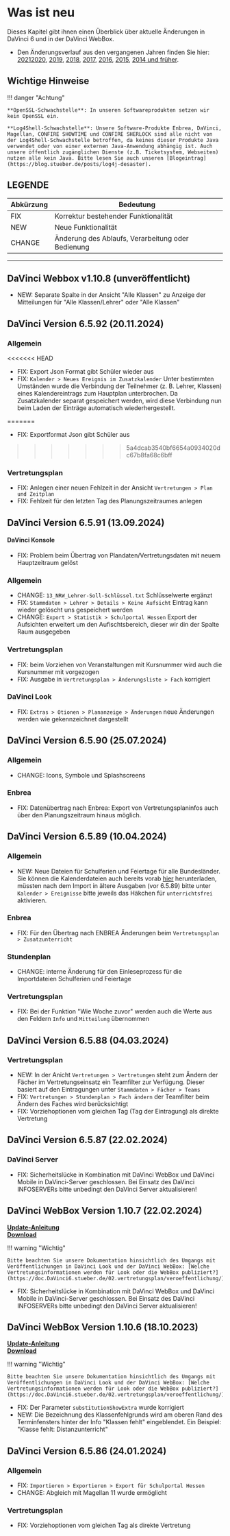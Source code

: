 # Was ist neu

Dieses Kapitel gibt ihnen einen Überblick über aktuelle Änderungen in DaVinci 6 und in der DaVinci WebBox.

* Den Änderungsverlauf aus den vergangenen Jahren finden Sie hier: [2021](changelog-2021.md)[2020](changelog-2020.md), [2019](changelog-2019.md), [2018](changelog-2018.md), [2017](changelog-2017.md),  [2016](changelog-2016.md), [2015](changelog-2015.md), [2014 und früher](changelog-archive.md).

## Wichtige Hinweise

!!! danger "Achtung"

    **OpenSSL-Schwachstelle**: In unseren Softwareprodukten setzen wir kein OpenSSL ein.

    **Log4Shell-Schwachstelle**: Unsere Software-Produkte Enbrea, DaVinci, Magellan, CONFIRE SHOWTIME und CONFIRE SHERLOCK sind alle nicht von der Log4Shell-Schwachstelle betroffen, da keines dieser Produkte Java verwendet oder von einer externen Java-Anwendung abhängig ist. Auch unsere öffentlich zugänglichen Dienste (z.B. Ticketsystem, Webseiten) nutzen alle kein Java. Bitte lesen Sie auch unseren [Blogeintrag](https://blog.stueber.de/posts/log4j-desaster).

## LEGENDE

Abkürzung  |  Bedeutung
---------- | ----------
FIX |  Korrektur bestehender Funktionalität
NEW |  Neue Funktionalität  
CHANGE|  Änderung des Ablaufs, Verarbeitung oder Bedienung

---
## DaVinci Webbox v1.10.8 (unveröffentlicht)

* NEW: Separate Spalte in der Ansicht "Alle Klassen" zu Anzeige der Mitteilungen für "Alle Klassen/Lehrer" oder "Alle Klassen"
  
## DaVinci Version 6.5.92 (20.11.2024)

### Allgemein

<<<<<<< HEAD
* FIX: Export Json Format  gibt Schüler wieder aus
* FIX: `Kalender > Neues Ereignis im Zusatzkalender` Unter bestimmten Umständen wurde die Verbindung der Teilnehmer (z. B. Lehrer, Klassen) eines Kalendereintrags zum Hauptplan unterbrochen. Da Zusatzkalender separat gespeichert werden, wird diese Verbindung nun beim Laden der Einträge automatisch wiederhergestellt.
  
=======
* FIX: Exportformat Json gibt Schüler aus

>>>>>>> 5a4dcab3540bf6654a0934020dc67b8fa68c6bff
### Vertretungsplan

* FIX: Anlegen einer neuen Fehlzeit in der Ansicht `Vertretungen > Plan und Zeitplan`
* FIX: Fehlzeit für den letzten Tag des Planungszeitraumes anlegen

## DaVinci Version 6.5.91 (13.09.2024)

#### DaVinci Konsole

* FIX: Problem beim Übertrag von Plandaten/Vertretungsdaten mit neuem Hauptzeitraum gelöst

### Allgemein

* CHANGE: `13_NRW_Lehrer-Soll-Schlüssel.txt` Schlüsselwerte ergänzt
* FIX: `Stammdaten > Lehrer > Details > Keine Aufsicht` Eintrag kann wieder gelöscht uns gespeichert werden
* CHANGE: `Export > Statistik > Schulportal Hessen` Export der Aufsichten erweitert um den Aufischtsbereich, dieser wir din der Spalte Raum ausgegeben

### Vertretungsplan

* FIX: beim Vorziehen von Veranstaltungen mit Kursnummer wird auch die Kursnummer mit vorgezogen
* FIX: Ausgabe in `Vertretungsplan > Änderungsliste > Fach` korrigiert

### DaVinci Look

* FIX: `Extras > Otionen > Plananzeige > Änderungen` neue Änderungen werden wie gekennzeichnet dargestellt

## DaVinci Version 6.5.90 (25.07.2024)

### Allgemein

* CHANGE: Icons, Symbole und Splashscreens

### Enbrea

* FIX: Datenübertrag nach Enbrea: Export von Vertretungsplaninfos auch über den Planungszeitraum hinaus möglich.

## DaVinci Version 6.5.89 (10.04.2024)

### Allgemein

* NEW: Neue Dateien für Schulferien und Feiertage für alle Bundesländer. Sie können die Kalenderdateien auch bereits vorab [hier](https://my.hidrive.com/share/63dd-bod4u) herunterladen, müssten nach dem Import in ältere Ausgaben (vor 6.5.89) bitte unter `Kalender > Ereignisse` bitte jeweils das Häkchen für `unterrichtsfrei` aktivieren.

### Enbrea

* FIX: Für den Übertrag nach ENBREA Änderungen beim `Vertretungsplan > Zusatzunterricht` 

### Stundenplan

* CHANGE: interne Änderung für den Einleseprozess für die Importdateien Schulferien und Feiertage

### Vertretungsplan

* FIX: Bei der Funktion "Wie Woche zuvor" werden auch die Werte aus den Feldern `Info` und `Mitteilung` übernommen

## DaVinci Version 6.5.88 (04.03.2024)

### Vertretungsplan

* NEW: In der Anicht `Vertretungen > Vertretungen` steht zum Ändern der Fächer im Vertretungseinsatz ein Teamfilter zur Verfügung. Dieser basiert auf den Eintragungen unter `Stammdaten > Fächer > Teams`
* FIX: `Vertretungen > Stundenplan > Fach ändern` der Teamfilter beim Ändern des Faches wird berücksichtigt
* FIX: Vorziehoptionen vom gleichen Tag (Tag der Eintragung) als direkte Vertretung

## DaVinci Version 6.5.87 (22.02.2024)

### DaVinci Server

* FIX: Sicherheitslücke in Kombination mit DaVinci WebBox und DaVinci Mobile in DaVinci-Server geschlossen. Bei Einsatz des DaVinci INFOSERVERs bitte unbedingt den DaVinci Server aktualisieren!

## DaVinci WebBox Version 1.10.7 (22.02.2024)

[**Update-Anleitung**](https://doc.DaVinci6.stueber.de/09.infoserver/update/) <br/>
[**Download**](https://DaVinci-webbox.stueber.de/)

!!! warning "Wichtig"

    Bitte beachten Sie unsere Dokumentation hinsichtlich des Umgangs mit Veröffentlichungen in DaVinci Look und der DaVinci WebBox: [Welche Vertretungsinformationen werden für Look oder die WebBox publiziert?](https://doc.DaVinci6.stueber.de/02.vertretungsplan/veroeffentlichung/)

* FIX: Sicherheitslücke in Kombination mit DaVinci WebBox und DaVinci Mobile in DaVinci-Server geschlossen. Bei Einsatz des DaVinci INFOSERVERs bitte unbedingt den DaVinci Server aktualisieren!

## DaVinci WebBox Version 1.10.6 (18.10.2023)

[**Update-Anleitung**](https://doc.DaVinci6.stueber.de/09.infoserver/update/) <br/>
[**Download**](https://DaVinci-webbox.stueber.de/)

!!! warning "Wichtig"

    Bitte beachten Sie unsere Dokumentation hinsichtlich des Umgangs mit Veröffentlichungen in DaVinci Look und der DaVinci WebBox: [Welche Vertretungsinformationen werden für Look oder die WebBox publiziert?](https://doc.DaVinci6.stueber.de/02.vertretungsplan/veroeffentlichung/)

* FIX: Der Parameter `substitutionShowExtra` wurde korrigiert
* NEW: Die Bezeichnung des Klassenfehlgrunds wird am oberen Rand des Terminfensters hinter der Info "Klassen fehlt" eingeblendet. Ein Beispiel: "Klasse fehlt: Distanzunterricht"

## DaVinci Version 6.5.86 (24.01.2024)

### Allgemein

* FIX: `Importieren > Exportieren > Export für Schulportal Hessen` 
* CHANGE: Abgleich mit Magellan 11 wurde ermöglicht

### Vertretungsplan

* FIX: Vorziehoptionen vom gleichen Tag als direkte Vertretung